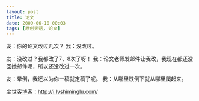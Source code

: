 ```yaml
---
layout: post
title: 论文
date: 2009-06-10 00:03
tags: [原创笑话, 论文]
---
```

友：你的论文改过几次？
我：没改过。

友：没改过？我都改了7、8次了呀！
我：论文老师发邮件让我改，我现在都还没回她邮件呢，所以还没改过一次。

友：晕倒，我还以为你一稿就定稿了呢。
我：从哪里跌倒下就从哪里爬起来。

<a href="http://i.lvshiminglu.com/">尘世客博客</a>：<a href="http://i.lvshiminglu.com/">http://i.lvshiminglu.com/</a>


